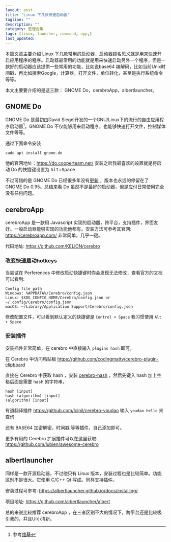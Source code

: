 ```yaml
---
layout: post
title: "Linux 下几款快速启动器"
tagline: ""
description: ""
category: 整理合集
tags: [linux, launcher, command, app,]
last_updated: 
---
```


本篇文章主要介绍 Linux 下几款常用的启动器，启动器顾名思义就是用来快速开启应用程序的程序。启动器最常用的功能就是用来快速启动另外一个程序，但是一款好的启动器应该提供一些常用的功能，比如说base64 编解码，比如当前Unix时间戳，再比如搜索Google，计算器，打开文件，单位转化，甚至是执行系统命令等等。

本文主要要介绍的是这三款： GNOME Do，cerebroApp，albertlauncher。

## GNOME Do
GNOME Do 是最初由David Siegel开发的一个GNU/Linux下的流行的自由应用程序启动器[^1]，GNOME Do 不仅能够用来启动程序，也能够快速打开文件，控制媒体文件等等。

通过下面命令安装

    sudo apt install gnome-do

他的官网地址：<https://do.cooperteam.net/> 安装之后我最喜欢的设置就是将启动 Do 的快捷键设置为 <kbd>Alt</kbd>+<kbd>Space</kbd> 

不过可惜的是 GNOME Do 已经很多年没有[更新](https://launchpad.net/do/+announcements) ，版本也永远的停留在了 GNOME Do 0.95。总结来看 Do 虽然不是最好的启动器，但是应付日常使用完全没有任何问题。

[^1]: 参考[维基](https://zh.wikipedia.org/wiki/GNOME_Do)


## cerebroApp
cerebroApp 是一款用 Javascript 实现的启动器，跨平台，支持插件，界面友好。一般启动器能够实现的功能他都有。安装方法可参考其官网: <https://cerebroapp.com/> 非常简单，几乎一键。

代码地址: <https://github.com/KELiON/cerebro>

### 改变快速启动hotkeys
当尝试在 Perferences 中修改启动快捷键时你会发现无法修改，查看官方的文档可以看到:

    Config file path
    Windows: %APPDATA%/Cerebro/config.json
    Linux: $XDG_CONFIG_HOME/Cerebro/config.json or ~/.config/Cerebro/config.json
    macOS: ~/Library/Application Support/Cerebro/config.json

修改配置文件，可以看到默认定义的快捷键是 `Control + Space` 我习惯使用 `Alt + Space`

### 安装插件
安装插件非常简单，在 cerebro 中直接输入 `plugins hash` 即可。

在 Cerebro 中访问粘贴板 <https://github.com/codingmatty/cerebro-plugin-clipboard>

直接在 Cerebro 中获取 hash ，安装 [cerebro-hash](https://www.npmjs.com/package/cerebro-hash) ，然后先键入 hash 加上空格后面是需要 hash 的字符串。

    hash [input]
    hash (algorithm) [input]
    (algorithm) [input]

有道翻译插件 <https://github.com/lcjnil/cerebro-youdao> 输入 `youdao hello` 来查询

还有 BASE64 加密解密，时间戳 等等插件，自己添加即可。

更多有用的 Cerebro 扩展插件可以在这里获取: <https://github.com/lubien/awesome-cerebro>

## albertlauncher
同样是一款开源启动器，不过他只有 Linux 版本，安装过程也是比较简单。功能区别不是很大。它使用 C/C++ Qt 写成。同样支持插件。

安装过程可参考: <https://albertlauncher.github.io/docs/installing/>

项目地址: <https://github.com/albertlauncher/albert>

总的来说比较推荐 cerebroApp ，在三者区别不大的情况下，跨平台还是比较吸引我的，并且UI小清新。
